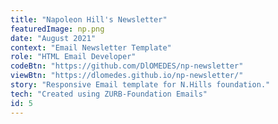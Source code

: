 ```yaml
---
title: "Napoleon Hill's Newsletter"
featuredImage: np.png
date: "August 2021"
context: "Email Newsletter Template"
role: "HTML Email Developer"
codeBtn: "https://github.com/DlOMEDES/np-newsletter"
viewBtn: "https://dlomedes.github.io/np-newsletter/"
story: "Responsive Email template for N.Hills foundation."
tech: "Created using ZURB-Foundation Emails"
id: 5
---
```

